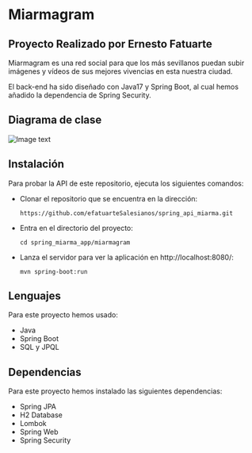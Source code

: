 # Miarmagram
## Proyecto Realizado por Ernesto Fatuarte

Miarmagram es una red social para que los más sevillanos puedan subir imágenes y vídeos de sus mejores vivencias en esta nuestra ciudad.

El back-end ha sido diseñado con Java17 y Spring Boot, al cual hemos añadido la dependencia de Spring Security.

## Diagrama de clase
![Image text](https://github.com/zzuljs/CppLearning/blob/master/CppLearning/raw/master/Itachi.jpg)

## Instalación

Para probar la API de este repositorio, ejecuta los siguientes comandos:
- Clonar el repositorio que se encuentra en la dirección:

  ``` https://github.com/efatuarteSalesianos/spring_api_miarma.git ```
- Entra en el directorio del proyecto:

  ``` cd spring_miarma_app/miarmagram ```
- Lanza el servidor para ver la aplicación en http://localhost:8080/:

  ``` mvn spring-boot:run ```

## Lenguajes

Para este proyecto hemos usado:
- Java
- Spring Boot
- SQL y JPQL

## Dependencias

Para este proyecto hemos instalado las siguientes dependencias:
- Spring JPA
- H2 Database
- Lombok
- Spring Web
- Spring Security
